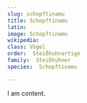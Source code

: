 ```yaml
---
slug: schopftinamu
title: Schopftinamu
latin:
image: Schopftinamu
wikipedia: 
class: Vögel
order:  Steißhuhnartige
family:  Steißhühner
species:  Schopftinamu

---
```


I am content.
